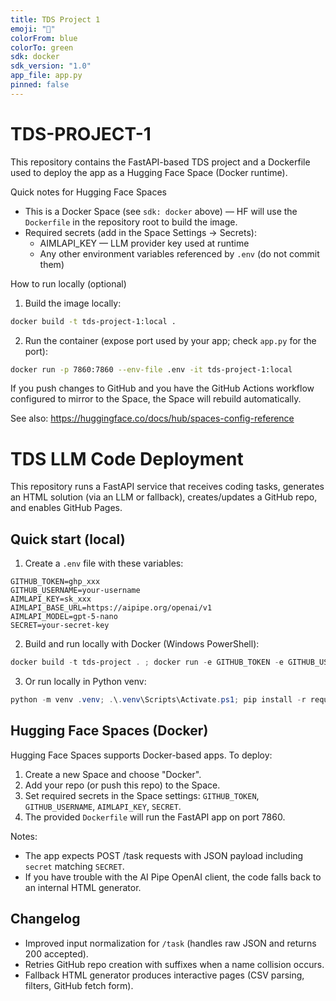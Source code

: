 ```yaml
---
title: TDS Project 1
emoji: "🚀"
colorFrom: blue
colorTo: green
sdk: docker
sdk_version: "1.0"
app_file: app.py
pinned: false
---
```


# TDS-PROJECT-1

This repository contains the FastAPI-based TDS project and a Dockerfile used to deploy the app as a Hugging Face Space (Docker runtime).

Quick notes for Hugging Face Spaces
- This is a Docker Space (see `sdk: docker` above) — HF will use the `Dockerfile` in the repository root to build the image.
- Required secrets (add in the Space Settings → Secrets):
  - AIMLAPI_KEY — LLM provider key used at runtime
  - Any other environment variables referenced by `.env` (do not commit them)

How to run locally (optional)

1. Build the image locally:

```bash
docker build -t tds-project-1:local .
```

2. Run the container (expose port used by your app; check `app.py` for the port):

```bash
docker run -p 7860:7860 --env-file .env -it tds-project-1:local
```

If you push changes to GitHub and you have the GitHub Actions workflow configured to mirror to the Space, the Space will rebuild automatically.

See also: https://huggingface.co/docs/hub/spaces-config-reference
# TDS LLM Code Deployment

This repository runs a FastAPI service that receives coding tasks, generates an HTML solution (via an LLM or fallback), creates/updates a GitHub repo, and enables GitHub Pages.

## Quick start (local)

1. Create a `.env` file with these variables:

```
GITHUB_TOKEN=ghp_xxx
GITHUB_USERNAME=your-username
AIMLAPI_KEY=sk_xxx
AIMLAPI_BASE_URL=https://aipipe.org/openai/v1
AIMLAPI_MODEL=gpt-5-nano
SECRET=your-secret-key
```

2. Build and run locally with Docker (Windows PowerShell):

```powershell
docker build -t tds-project . ; docker run -e GITHUB_TOKEN -e GITHUB_USERNAME -e AIMLAPI_KEY -e SECRET -p 7860:7860 tds-project
```

3. Or run locally in Python venv:

```powershell
python -m venv .venv; .\.venv\Scripts\Activate.ps1; pip install -r requirements.txt; uvicorn app:app --host 0.0.0.0 --port 7860
```

## Hugging Face Spaces (Docker)

Hugging Face Spaces supports Docker-based apps. To deploy:

1. Create a new Space and choose "Docker".
2. Add your repo (or push this repo) to the Space.
3. Set required secrets in the Space settings: `GITHUB_TOKEN`, `GITHUB_USERNAME`, `AIMLAPI_KEY`, `SECRET`.
4. The provided `Dockerfile` will run the FastAPI app on port 7860.

Notes:
- The app expects POST /task requests with JSON payload including `secret` matching `SECRET`.
- If you have trouble with the AI Pipe OpenAI client, the code falls back to an internal HTML generator.

## Changelog
- Improved input normalization for `/task` (handles raw JSON and returns 200 accepted).
- Retries GitHub repo creation with suffixes when a name collision occurs.
- Fallback HTML generator produces interactive pages (CSV parsing, filters, GitHub fetch form).
